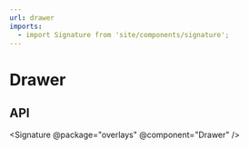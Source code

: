 ```yaml
---
url: drawer
imports:
  - import Signature from 'site/components/signature';
---
```


# Drawer

## API

<Signature @package="overlays" @component="Drawer" />
